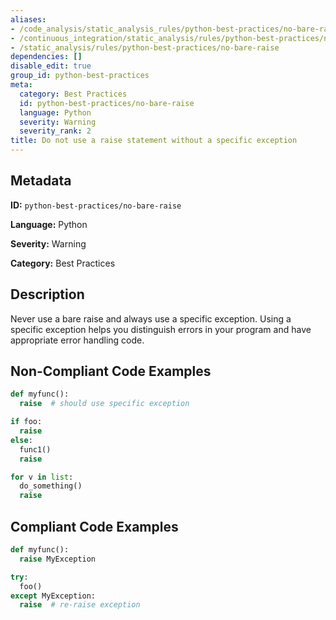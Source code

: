 ```yaml
---
aliases:
- /code_analysis/static_analysis_rules/python-best-practices/no-bare-raise
- /continuous_integration/static_analysis/rules/python-best-practices/no-bare-raise
- /static_analysis/rules/python-best-practices/no-bare-raise
dependencies: []
disable_edit: true
group_id: python-best-practices
meta:
  category: Best Practices
  id: python-best-practices/no-bare-raise
  language: Python
  severity: Warning
  severity_rank: 2
title: Do not use a raise statement without a specific exception
---
```

<!--  SOURCED FROM https://github.com/DataDog/datadog-static-analyzer-rule-docs -->


## Metadata
**ID:** `python-best-practices/no-bare-raise`

**Language:** Python

**Severity:** Warning

**Category:** Best Practices

## Description
Never use a bare raise and always use a specific exception. Using a specific exception helps you distinguish errors in your program and have appropriate error handling code.

## Non-Compliant Code Examples
```python
def myfunc():
  raise  # should use specific exception

if foo:
  raise
else:
  func1()
  raise

for v in list:
  do_something()
  raise
```

## Compliant Code Examples
```python
def myfunc():
  raise MyException

try:
  foo()
except MyException:
  raise  # re-raise exception
```
